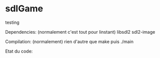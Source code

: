 # sdlGame
testing

Dependencies:
(normalement c'est tout pour linstant)
libsdl2
sdl2-image

Compilation:
(normalement) rien d'autre que make puis ./main

Etat du code:
